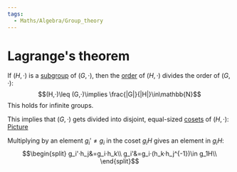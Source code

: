 ```yaml
---
tags:
  - Maths/Algebra/Group_theory
---
```

# Lagrange's theorem

If $(H,·)$ is a [subgroup](Algebraic%20structure.md#^Subgroup) of $(G,·),$ then the [order](Algebraic%20structure.md#^GroupOrder) of $(H,·)$ divides the order of $(G,·):$
$$(H,·)\leq (G,·)\implies \frac{|G|}{|H|}\in\mathbb{N}$$
This holds for infinite groups.

This implies that $(G,·)$ gets divided into disjoint, equal-sized [cosets](Algebraic%20structure.md#^Coset) of $(H,·):$ [Picture](foo.png)

Multiplying by an element $g_i'\neq g_i$ in the coset $g_iH$ gives an element in $g_iH:$
$$\begin{split}
g_i'·h_j&=g_i·h_k\\
g_i'&=g_i·(h_k·h_j^{-1})\in g_1H\\
\end{split}$$